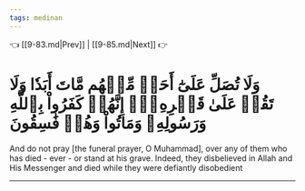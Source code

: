 ```yaml
---
tags: medinan
---
```


👈 [[9-83.md|Prev]] | [[9-85.md|Next]] 👉

# وَلَا تُصَلِّ عَلَىٰٓ أَحَدٖ مِّنۡهُم مَّاتَ أَبَدٗا وَلَا تَقُمۡ عَلَىٰ قَبۡرِهِۦٓۖ إِنَّهُمۡ كَفَرُواْ بِٱللَّهِ وَرَسُولِهِۦ وَمَاتُواْ وَهُمۡ فَٰسِقُونَ

And do not pray [the funeral prayer, O Muhammad], over any of them who has died - ever - or stand at his grave. Indeed, they disbelieved in Allah and His Messenger and died while they were defiantly disobedient

---

